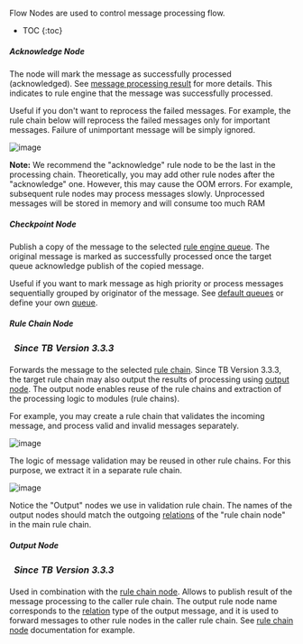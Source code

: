 
Flow Nodes are used to control message processing flow.

* TOC
{:toc}

##### Acknowledge Node

The node will mark the message as successfully processed (acknowledged). See [message processing result](/docs/{{docsPrefix}}user-guide/rule-engine-2-0/overview/#message-processing-result) for more details. 
This indicates to rule engine that the message was successfully processed.

Useful if you don't want to reprocess the failed messages. 
For example, the rule chain below will reprocess the failed messages only for important messages. 
Failure of unimportant message will be simply ignored. 

![image](/images/user-guide/rule-engine-2-0/nodes/acknowledge-failed.png)

**Note:** We recommend the "acknowledge" rule node to be the last in the processing chain.
Theoretically, you may add other rule nodes after the "acknowledge" one. However, this may cause the OOM errors. 
For example, subsequent rule nodes may process messages slowly. Unprocessed messages will be stored in memory and will consume too much RAM  

##### Checkpoint Node

Publish a copy of the message to the selected [rule engine queue](/docs/{{docsPrefix}}user-guide/rule-engine-2-5/queues/).
The original message is marked as successfully processed once the target queue acknowledge publish of the copied message. 

Useful if you want to mark message as high priority or process messages sequentially grouped by originator of the message. 
See [default queues](/docs/{{docsPrefix}}user-guide/rule-engine-2-5/queues/#default-queues) or define your own [queue](/docs/{{docsPrefix}}user-guide/rule-engine-2-5/queues/). 

##### Rule Chain Node

<table  style="width:250px;">
   <thead>
     <tr>
	 <td style="text-align: center"><strong><em>Since TB Version 3.3.3</em></strong></td>
     </tr>
   </thead>
</table> 

Forwards the message to the selected [rule chain](/docs/{{docsPrefix}}user-guide/rule-engine-2-0/overview/#rule-chain).
Since TB Version 3.3.3, the target rule chain may also output the results of processing using [output node](#output-node). 
The output node enables reuse of the rule chains and extraction of the processing logic to modules (rule chains).

For example, you may create a rule chain that validates the incoming message, and process valid and invalid messages separately.

![image](/images/user-guide/rule-engine-2-0/nodes/rule-chain-node-main.png)

The logic of message validation may be reused in other rule chains. For this purpose, we extract it in a separate rule chain.

![image](/images/user-guide/rule-engine-2-0/nodes/rule-chain-node-inner.png)

Notice the "Output" nodes we use in validation rule chain. 
The names of the output nodes should match the outgoing [relations](/docs/{{docsPrefix}}user-guide/rule-engine-2-0/overview/#rule-node-relation) of the "rule chain node" in the main rule chain.

##### Output Node

<table  style="width:250px;">
   <thead>
     <tr>
	 <td style="text-align: center"><strong><em>Since TB Version 3.3.3</em></strong></td>
     </tr>
   </thead>
</table> 

Used in combination with the [rule chain node](#rule-chain-node). Allows to publish result of the message processing to the caller rule chain. 
The output rule node name corresponds to the [relation](/docs/{{docsPrefix}}user-guide/rule-engine-2-0/overview/#rule-node-relation) type of the output message,
and it is used to forward messages to other rule nodes in the caller rule chain.
See [rule chain node](#rule-chain-node) documentation for example.